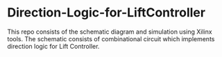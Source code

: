 # Direction-Logic-for-LiftController
This repo consists of the schematic diagram and simulation using Xilinx tools. The schematic consists of combinational circuit which implements direction logic for Lift Controller. 
